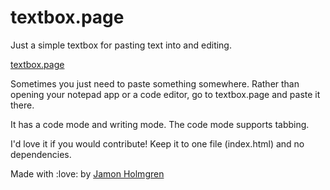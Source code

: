 # textbox.page

Just a simple textbox for pasting text into and editing.

[textbox.page](https://textbox.page)

Sometimes you just need to paste something somewhere. Rather than opening your notepad app or a code editor, go to textbox.page and paste it there.

It has a code mode and writing mode. The code mode supports tabbing.

I'd love it if you would contribute! Keep it to one file (index.html) and no dependencies.

Made with :love: by [Jamon Holmgren](https://twitter.com/jamonholmgren)
